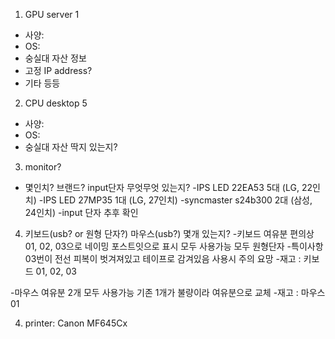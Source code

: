 1. GPU server 1
- 사양: 
- OS:
- 숭실대 자산 정보 
- 고정 IP address?
- 기타 등등 

2. CPU desktop 5
- 사양: 
- OS:
- 숭실대 자산 딱지 있는지? 

3. monitor?
- 몇인치? 브랜드? input단자 무엇무엇 있는지?
-IPS LED 22EA53 5대 (LG, 22인치)
-IPS LED 27MP35 1대 (LG, 27인치)
-syncmaster s24b300 2대 (삼성, 24인치)
-input 단자 추후 확인

4. 키보드(usb? or 원형 단자?) 마우스(usb?) 몇개 있는지? 
-키보드 여유분 편의상 01, 02, 03으로 네이밍 포스트잇으로 표시 모두 사용가능 모두 원형단자
-특이사항 03번이 전선 피복이 벗겨져있고 테이프로 감겨있음 사용시 주의 요망
-재고 : 키보드 01, 02, 03

-마우스 여유분 2개 모두 사용가능 기존 1개가 불량이라 여유분으로 교체 
-재고 : 마우스 01 

4. printer: Canon MF645Cx
